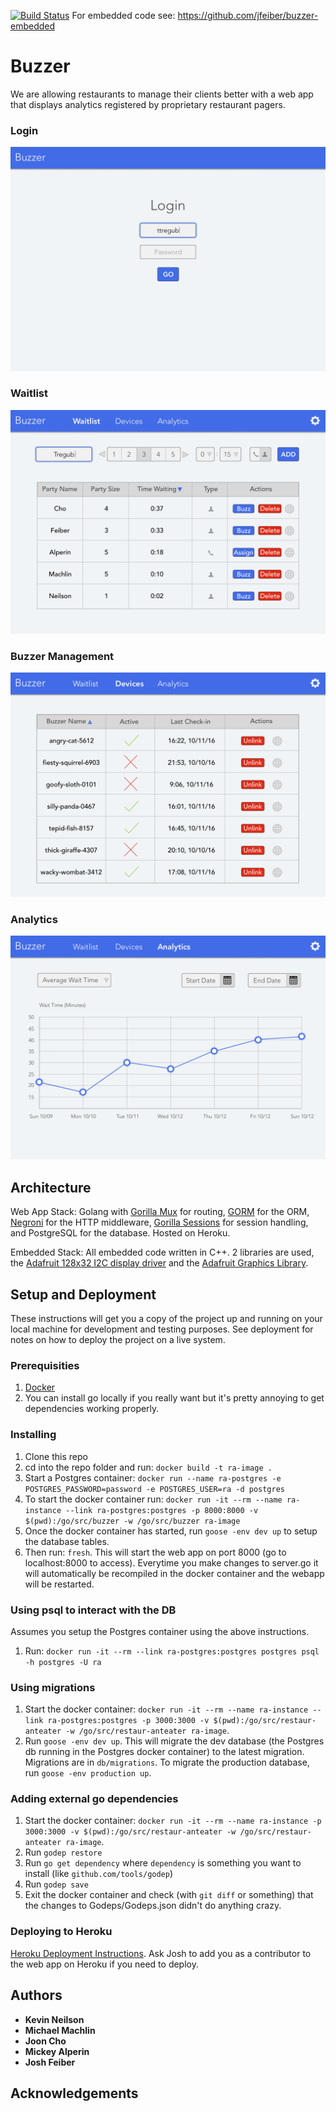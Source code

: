 [![Build Status](https://travis-ci.org/jfeiber/buzzer.svg?branch=master)](https://travis-ci.org/jfeiber/buzzer)
For embedded code see: https://github.com/jfeiber/buzzer-embedded

# Buzzer

We are allowing restaurants to manage their clients better with a web app that displays analytics registered by proprietary restaurant pagers.

### Login
![Login Page](/Mockups/loginpage.png?raw=true)

### Waitlist
![Login Page](/Mockups/waitlist.png?raw=true)

### Buzzer Management
![Buzzer Management](/Mockups/buzzer_management.png?raw=true)

### Analytics
![Analytics](/Mockups/analytics.png?raw=true)

## Architecture

Web App Stack:
Golang with [Gorilla Mux](https://github.com/gorilla/mux) for routing, [GORM](https://github.com/jinzhu/gorm) for the ORM, [Negroni](https://github.com/urfave/negroni) for the HTTP middleware, [Gorilla Sessions](https://github.com/gorilla/sessions) for session handling, and PostgreSQL for the database. Hosted on Heroku.

Embedded Stack:
All embedded code written in C++. 2 libraries are used, the [Adafruit 128x32 I2C display driver](https://github.com/adafruit/Adafruit_SSD1306) and the [Adafruit Graphics Library](https://github.com/adafruit/Adafruit-GFX-Library).

## Setup and Deployment

These instructions will get you a copy of the project up and running on your local machine for development and testing purposes. See deployment for notes on how to deploy the project on a live system.

### Prerequisities

1. [Docker](https://docs.docker.com/docker-for-mac/)
2.  You can install go locally if you really want but it's pretty annoying to get dependencies working properly.

### Installing

1. Clone this repo
2. cd into the repo folder and run: `docker build -t ra-image .`
3. Start a Postgres container: `docker run --name ra-postgres -e POSTGRES_PASSWORD=password -e POSTGRES_USER=ra -d postgres`
4. To start the docker container run: `docker run -it --rm --name ra-instance --link ra-postgres:postgres -p 8000:8000 -v $(pwd):/go/src/buzzer -w /go/src/buzzer ra-image`
5. Once the docker container has started, run `goose -env dev up` to setup the database tables.
6. Then run: `fresh`. This will start the web app on port 8000 (go to localhost:8000 to access). Everytime you make changes to server.go it will automatically be recompiled in the docker container and the webapp will be restarted.

### Using psql to interact with the DB

Assumes you setup the Postgres container using the above instructions.

1. Run: `docker run -it --rm --link ra-postgres:postgres postgres psql -h postgres -U ra`

### Using migrations

1. Start the docker container: `docker run -it --rm --name ra-instance --link ra-postgres:postgres -p 3000:3000 -v $(pwd):/go/src/restaur-anteater -w /go/src/restaur-anteater ra-image`.
2. Run `goose -env dev up`. This will migrate the dev database (the Postgres db running in the Postgres docker container) to the latest migration. Migrations are in `db/migrations`. To migrate
the production database, run `goose -env production up`.

### Adding external go dependencies

1. Start the docker container: `docker run -it --rm --name ra-instance -p 3000:3000 -v $(pwd):/go/src/restaur-anteater -w /go/src/restaur-anteater ra-image`.
2. Run `godep restore`
3. Run `go get dependency` where `dependency` is something you want to install (like `github.com/tools/godep`)
4. Run `godep save`
5. Exit the docker container and check (with `git diff` or something) that the changes to Godeps/Godeps.json didn't do anything crazy.

### Deploying to Heroku
[Heroku Deployment Instructions](https://devcenter.heroku.com/articles/git). Ask Josh to add you as a contributor to the web app on Heroku if you need to deploy.

## Authors

* **Kevin Neilson**
* **Michael Machlin**
* **Joon Cho**
* **Mickey Alperin**
* **Josh Feiber**

## Acknowledgements
